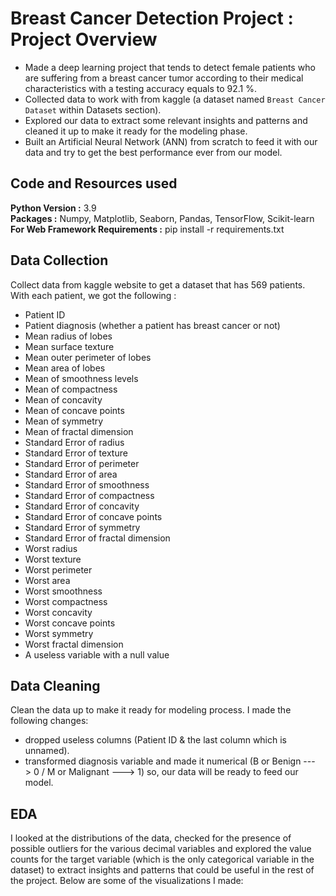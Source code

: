 # Breast Cancer Detection Project : Project Overview
* Made a deep learning project that tends to detect female patients who are suffering from a breast cancer tumor according to their medical characteristics with a testing accuracy equals to 92.1 %.
* Collected data to work with from kaggle (a dataset named `Breast Cancer Dataset` within Datasets section).
* Explored our data to extract some relevant insights and patterns and cleaned it up to make it ready for the modeling phase.
* Built an Artificial Neural Network (ANN) from scratch to feed it with our data and try to get the best performance ever from our model.

## Code and Resources used
<b>Python Version :</b> 3.9<br>
<b>Packages :</b> Numpy, Matplotlib, Seaborn, Pandas, TensorFlow, Scikit-learn<br>
<b>For Web Framework Requirements :</b> pip install -r requirements.txt

## Data Collection
Collect data from kaggle website to get a dataset that has 569 patients.
With each patient, we got the following :
* Patient ID
* Patient diagnosis (whether a patient has breast cancer or not)
* Mean radius of lobes
* Mean surface texture
* Mean outer perimeter of lobes
* Mean area of lobes
* Mean of smoothness levels
* Mean of compactness
* Mean of concavity
* Mean of concave points
* Mean of symmetry
* Mean of fractal dimension
* Standard Error of radius
* Standard Error of texture
* Standard Error of perimeter
* Standard Error of area
* Standard Error of smoothness
* Standard Error of compactness
* Standard Error of concavity
* Standard Error of concave points
* Standard Error of symmetry
* Standard Error of fractal dimension
* Worst radius
* Worst texture
* Worst perimeter
* Worst area
* Worst smoothness
* Worst compactness
* Worst concavity
* Worst concave points
* Worst symmetry
* Worst fractal dimension
* A useless variable with a null value

## Data Cleaning
Clean the data up to make it ready for modeling process. I made the following changes:
* dropped useless columns (Patient ID & the last column which is unnamed).
* transformed diagnosis variable and made it numerical (B or Benign ---> 0 / M or Malignant ---> 1) so, our data will be ready to feed our model.

## EDA
I looked at the distributions of the data, checked for the presence of possible outliers for the various decimal variables and explored the value counts for the target variable (which is the only categorical variable in the dataset) to extract insights and patterns that could be useful in the rest of the project. Below are some of the visualizations I made:<br>
